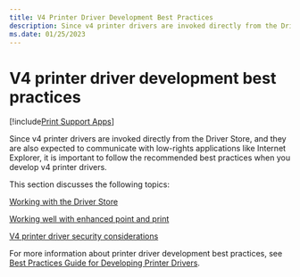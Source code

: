 ```yaml
---
title: V4 Printer Driver Development Best Practices
description: Since v4 printer drivers are invoked directly from the Driver Store, and they are also expected to communicate with low-rights applications like Internet Explorer, it is important to follow the recommended best practices when you develop v4 printer drivers.
ms.date: 01/25/2023
---
```


# V4 printer driver development best practices

[!include[Print Support Apps](../includes/print-support-apps.md)]

Since v4 printer drivers are invoked directly from the Driver Store, and they are also expected to communicate with low-rights applications like Internet Explorer, it is important to follow the recommended best practices when you develop v4 printer drivers.

This section discusses the following topics:

[Working with the Driver Store](working-with-the-driver-store.md)

[Working well with enhanced point and print](working-well-with-enhanced-point-and-print.md)

[V4 printer driver security considerations](v4-printer-driver-security-considerations.md)

For more information about printer driver development best practices, see [Best Practices Guide for Developing Printer Drivers](/previous-versions/windows/hardware/design/dn653553(v=vs.85)).
